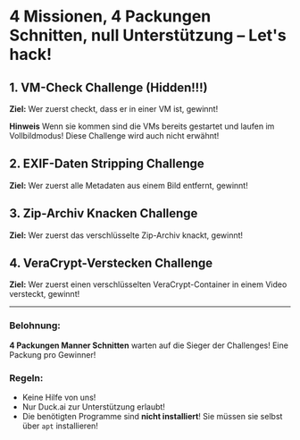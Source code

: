 # 4 Missionen, 4 Packungen Schnitten, null Unterstützung – Let's hack!

## 1. VM-Check Challenge (Hidden!!!)

**Ziel:** Wer zuerst checkt, dass er in einer VM ist, gewinnt!

**Hinweis** Wenn sie kommen sind die VMs bereits gestartet und laufen im Vollbildmodus! Diese Challenge wird auch nicht erwähnt!

## 2. EXIF-Daten Stripping Challenge
**Ziel:** Wer zuerst alle Metadaten aus einem Bild entfernt, gewinnt! 

## 3. Zip-Archiv Knacken Challenge
**Ziel:** Wer zuerst das verschlüsselte Zip-Archiv knackt, gewinnt!


## 4. VeraCrypt-Verstecken Challenge
**Ziel:** Wer zuerst einen verschlüsselten VeraCrypt-Container in einem Video versteckt, gewinnt! 

---

### Belohnung:
**4 Packungen Manner Schnitten** warten auf die Sieger der Challenges!  Eine Packung pro Gewinner!

### Regeln:
- Keine Hilfe von uns!
- Nur Duck.ai zur Unterstützung erlaubt!
- Die benötigten Programme sind **nicht installiert**! Sie müssen sie selbst über `apt` installieren! 
